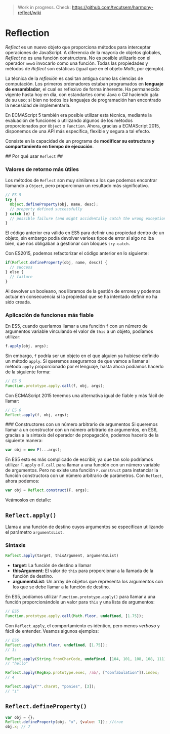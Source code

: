 > Work in progress. Check: https://github.com/tvcutsem/harmony-reflect/wiki

# Reflection

*Reflect* es un nuevo objeto que proporciona métodos para interceptar operaciones de JavaScript. A diferencia de la mayoría de objetos globales, *Reflect* no es una función constructora. No es posible utilizarlo con el operador `new`o invocarlo como una función. Todas las propiedades y métodos de *Reflect* son estáticas (igual que en el objeto *Math*, por ejemplo).

La técnica de la *reflexión* es casi tan antigua como las ciencias de computación. Los primeros ordenadores estaban programados en **lenguaje de ensamblador**, el cual es reflexivo de forma inherente. Ha permanecido vigente hasta hoy en día, con estandartes como Java o C# haciendo gala de su uso; si bien no todos los lenguajes de programación han encontrado la necesidad de implementarla.

En ECMAScript 5 también era posible utilizar esta técnica, mediante la evaluación de funciones o utilizando algunos de los métodos proporcionados por `Object` o `Function`. Ahora, gracias a ECMAScript 2015, disponemos de una API más específica, flexible y segura a tal efecto.

Consiste en la capacidad de un programa de **modificar su estructura y comportamiento en tiempo de ejecución**.

## Por qué usar `Reflect` ##

### Valores de retorno más útiles ###
Los métodos de `Reflect` son muy similares a los que podemos encontrar llamando a `Object`, pero proporcionan un resultado más significativo.

```JavaScript
// ES 5
try {
  Object.defineProperty(obj, name, desc);
  // property defined successfully
} catch (e) {
  // possible failure (and might accidentally catch the wrong exception)
}
```
El código anterior era válido en ES5 para definir una propiedad dentro de un objeto, sin embargo podía devolver varioes tipos de error si algo no iba bien, que nos obligaban a gestionar con bloques `try-catch`.

Con ES2015, podemos refactorizar el código anterior en lo siguiente:

```JavaScript
if(Reflect.defineProperty(obj, name, desc)) {
  // success
} else {
  // failure
}
```
Al devolver un booleano, nos libramos de la gestión de errores y podemos actuar en consecuencia si la propiedad que se ha intentado definir no ha sido creada.

### Aplicación de funciones más fiable ###
En ES5, cuando queríamos llamar a una función `f` con un número de argumentos variable vinculando el valor de `this` a un objeto, podíamos utilizar:

```JavaScript
f.apply(obj, args);
```

Sin embargo, `f` podría ser un objeto en el que alguien ya hubiese definido un método `apply`. Si queremos asegurarnos de que vamos a llamar al método `apply` proporcionado por el lenguaje, hasta ahora podíamos hacerlo de la siguiente forma:

```JavaScript
// ES 5
Function.prototype.apply.call(f, obj, args);
```

Con ECMAScript 2015 tenemos una alternativa igual de fiable y más fácil de llamar:

```JavaScript
// ES 6
Reflect.apply(f, obj, args);
```

### Constructores con un número arbitrario de argumentos
Si queremos llamar a un constructor con un número arbitrario de argumentos, en ES6, gracias a la sintaxis del operador de propagación, podemos hacerlo de la siguiente manera:

```JavaScript
var obj = new F(...args);
```

En ES5 esto es más complicado de escribir, ya que tan solo podríamos utilizar `F.apply` o `F.call` para llamar a una función con un número variable de argumentos. Pero no existe una función `F.construct` para instanciar la función constructora con un número arbitrario de parámetros. Con `Reflect`, ahora podemos:

```JavaScript
var obj = Reflect.construct(F, args);
```

Veámoslos en detalle:

## `Reflect.apply()` ##

Llama a una función de destino cuyos argumentos se especifican utilizando el parámetro `argumentsList`.

### Sintaxis

```JavaScript
Reflect.apply(target, thisArgument, argumentsList)
```

* **target**: La función de destino a llamar
* **thisArgument**: El valor de `this` para proporcionar a la llamada de la función de destino.
* **argumentsList**: Un array de objetos que representa los argumentos con los que se debe llamar a la función de destino.

En ES5, podíamos utilizar `Function.prototype.apply()` para llamar a una función proporcionándole un valor para `this` y una lista de argumentos:

```javascript
// ES5
Function.prototype.apply.call(Math.floor, undefined, [1.75]);
```

Con `Reflect.apply`, el comportamiento es idéntico, pero menos *verboso* y fácil de entender. Veamos algunos ejemplos:

```javascript
// ES6
Reflect.apply(Math.floor, undefined, [1.75]);
// 1;

Reflect.apply(String.fromCharCode, undefined, [104, 101, 108, 108, 111]);
// "hello"

Reflect.apply(RegExp.prototype.exec, /ab/, ["confabulation"]).index;
// 4

Reflect.apply("".charAt, "ponies", [3]);
// "i"
```

## `Reflect.defineProperty()`

```javascript
var obj = {};
Reflect.defineProperty(obj. "x", {value: 7}); //true
obj.x; // 7
```
